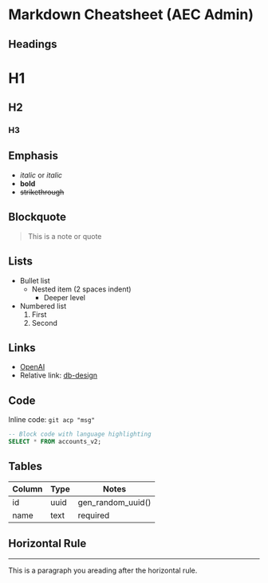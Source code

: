 # Markdown Cheatsheet (AEC Admin)

## Headings

# H1

## H2

### H3

## Emphasis

- _italic_ or _italic_
- **bold**
- ~~strikethrough~~

## Blockquote

> This is a note or quote

## Lists

- Bullet list
  - Nested item (2 spaces indent)
    - Deeper level
- Numbered list
  1. First
  2. Second

## Links

- [OpenAI](https://openai.com)
- Relative link: [db-design](./db-design.md)

## Code

Inline code: `git acp "msg"`

```sql
-- Block code with language highlighting
SELECT * FROM accounts_v2;
```

## Tables

| Column | Type | Notes             |
| ------ | ---- | ----------------- |
| id     | uuid | gen_random_uuid() |
| name   | text | required          |

## Horizontal Rule

---

This is a paragraph you areading after the horizontal rule.
